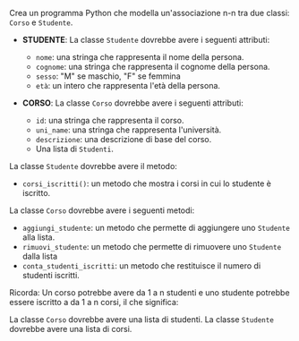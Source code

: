 Crea un programma Python che modella un'associazione n-n tra due classi: `Corso` e `Studente`.

- **STUDENTE**: La classe `Studente` dovrebbe avere i seguenti attributi: 
    - `nome`: una stringa che rappresenta il nome della persona. 
    - `cognome`: una stringa che rappresenta il cognome della persona. 
    - `sesso`: "M" se maschio, "F" se femmina 
    - `età`: un intero che rappresenta l'età della persona.

- **CORSO**: La classe `Corso` dovrebbe avere i seguenti attributi: 
    - `id`: una stringa che rappresenta il corso. 
    - `uni_name`: una stringa che rappresenta l'università. 
    - `descrizione`: una descrizione di base del corso. 
    - Una lista di `Studenti`.

La classe `Studente` dovrebbe avere il metodo: 
- `corsi_iscritti()`: un metodo che mostra i corsi in cui lo studente è iscritto.

La classe `Corso` dovrebbe avere i seguenti metodi: 
- `aggiungi_studente`: un metodo che permette di aggiungere uno `Studente` alla lista. 
- `rimuovi_studente`: un metodo che permette di rimuovere uno `Studente` dalla lista 
- `conta_studenti_iscritti`: un metodo che restituisce il numero di studenti iscritti.

Ricorda: Un corso potrebbe avere da 1 a n studenti e uno studente potrebbe essere iscritto a da 1 a n corsi, il che significa:

La classe `Corso` dovrebbe avere una lista di studenti. La classe `Studente` dovrebbe avere una lista di corsi.
